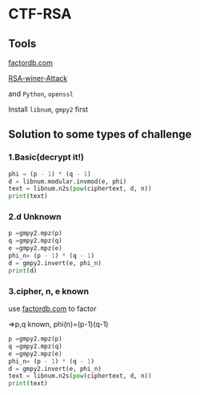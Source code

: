 # CTF-RSA
## Tools
[factordb.com](http://factordb.com/index.php)

[RSA-winer-Attack](https://github.com/pablocelayes/rsa-wiener-attack)

and `Python`,  `openssl`

Install `libnum`, `gmpy2` first

## Solution to some types of challenge
### 1.Basic(decrypt it!)
```python
phi = (p - 1) * (q - 1)
d = libnum.modular.invmod(e, phi)
text = libnum.n2s(pow(ciphertext, d, n)) 
print(text)  
```
### 2.d Unknown
```python
p =gmpy2.mpz(p)
q =gmpy2.mpz(q)
e =gmpy2.mpz(e)
phi_n= (p - 1) * (q - 1)
d = gmpy2.invert(e, phi_n)
print(d)
```
### 3.cipher, n, e known
use [factordb.com](http://factordb.com/index.php) to factor

=>p,q known, phi(n)=(p-1)(q-1)

```python
p =gmpy2.mpz(p)
q =gmpy2.mpz(q)
e =gmpy2.mpz(e)
phi_n= (p - 1) * (q - 1)
d = gmpy2.invert(e, phi_n)
text = libnum.n2s(pow(ciphertext, d, n)) 
print(text)
